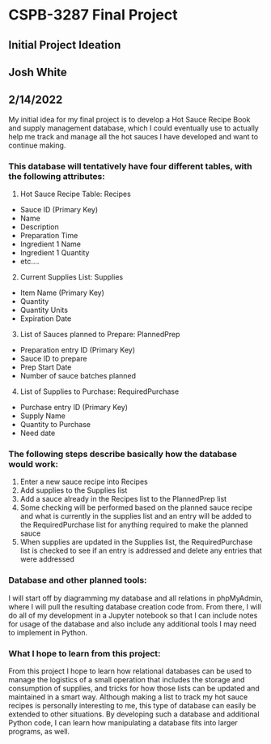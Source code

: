 # CSPB-3287 Final Project
## Initial Project Ideation
## Josh White
## 2/14/2022
My initial idea for my final project is to develop a Hot Sauce Recipe Book and supply management database, which I could eventually use to actually help me track and manage all the hot sauces I have developed and want to continue making.

### This database will tentatively have four different tables, with the following attributes:

1. Hot Sauce Recipe Table: Recipes
- Sauce ID (Primary Key)
- Name
- Description
- Preparation Time
- Ingredient 1 Name
- Ingredient 1 Quantity
- etc....

2. Current Supplies List: Supplies
- Item Name (Primary Key)
- Quantity
- Quantity Units
- Expiration Date

3. List of Sauces planned to Prepare: PlannedPrep
- Preparation entry ID (Primary Key)
- Sauce ID to prepare
- Prep Start Date
- Number of sauce batches planned

4. List of Supplies to Purchase: RequiredPurchase
- Purchase entry ID (Primary Key)
- Supply Name
- Quantity to Purchase
- Need date

### The following steps describe basically how the database would work:

1. Enter a new sauce recipe into Recipes
2. Add supplies to the Supplies list
3. Add a sauce already in the Recipes list to the PlannedPrep list
4. Some checking will be performed based on the planned sauce recipe and what is currently in the supplies list and an entry will be added to the RequiredPurchase list for anything required to make the planned sauce
5. When supplies are updated in the Supplies list, the RequiredPurchase list is checked to see if an entry is addressed and delete any entries that were addressed

### Database and other planned tools:

I will start off by diagramming my database and all relations in phpMyAdmin, where I will pull the resulting database creation code from. From there, I will do all of my development in a Jupyter notebook so that I can include notes for usage of the database and also include any additional tools I may need to implement in Python.

### What I hope to learn from this project:
From this project I hope to learn how relational databases can be used to manage the logistics of a small operation that includes the storage and consumption of supplies, and tricks for how those lists can be updated and maintained in a smart way. Although making a list to track my hot sauce recipes is personally interesting to me, this type of database can easily be extended to other situations. By developing such a database and additional Python code, I can learn how manipulating a database fits into larger programs, as well.
